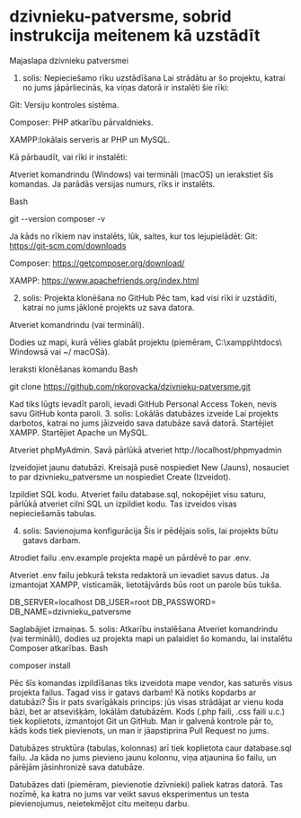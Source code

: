 # dzivnieku-patversme, sobrid instrukcija meitenem kā uzstādīt
Majaslapa dzivnieku patversmei
1. solis: Nepieciešamo rīku uzstādīšana
Lai strādātu ar šo projektu, katrai no jums jāpārliecinās, ka viņas datorā ir instalēti šie rīki:

Git: Versiju kontroles sistēma.

Composer: PHP atkarību pārvaldnieks.

XAMPP:lokālais serveris ar PHP un MySQL.

Kā pārbaudīt, vai rīki ir instalēti:

Atveriet komandrindu (Windows) vai termināli (macOS) un ierakstiet šīs komandas. Ja parādās versijas numurs, rīks ir instalēts.

Bash

git --version
composer -v

Ja kāds no rīkiem nav instalēts, lūk, saites, kur tos lejupielādēt:
Git: https://git-scm.com/downloads

Composer: https://getcomposer.org/download/

XAMPP: https://www.apachefriends.org/index.html

2. solis: Projekta klonēšana no GitHub
Pēc tam, kad visi rīki ir uzstādīti, katrai no jums jāklonē projekts uz sava datora.

Atveriet komandrindu (vai termināli).

Dodies uz mapi, kurā vēlies glabāt projektu (piemēram, C:\xampp\htdocs\ Windowsā vai ~/ macOSā).

Ieraksti klonēšanas komandu
Bash

git clone https://github.com/nkorovacka/dzivnieku-patversme.git


Kad tiks lūgts ievadīt paroli, ievadi GitHub Personal Access Token, nevis savu GitHub konta paroli.
3. solis: Lokālās datubāzes izveide
Lai projekts darbotos, katrai no jums jāizveido sava datubāze savā datorā.
Startējiet XAMPP. Startējiet Apache un MySQL.

Atveriet phpMyAdmin. Savā pārlūkā atveriet http://localhost/phpmyadmin

Izveidojiet jaunu datubāzi. Kreisajā pusē nospiediet New (Jauns), nosauciet to par dzivnieku_patversme un nospiediet Create (Izveidot).

Izpildiet SQL kodu. Atveriet failu database.sql, nokopējiet visu saturu, pārlūkā atveriet cilni SQL un izpildiet kodu. Tas izveidos visas nepieciešamās tabulas.

4. solis: Savienojuma konfigurācija
Šis ir pēdējais solis, lai projekts būtu gatavs darbam.

Atrodiet failu .env.example projekta mapē un pārdēvē to par .env.

Atveriet .env failu jebkurā teksta redaktorā un ievadiet savus datus. Ja izmantojat XAMPP, visticamāk, lietotājvārds būs root un parole būs tukša.

DB_SERVER=localhost
DB_USER=root
DB_PASSWORD=
DB_NAME=dzivnieku_patversme


Saglabājiet izmaiņas.
5. solis: Atkarību instalēšana
Atveriet komandrindu (vai termināli), dodies uz projekta mapi un palaidiet šo komandu, lai instalētu Composer atkarības.
Bash

composer install


Pēc šīs komandas izpildīšanas tiks izveidota mape vendor, kas saturēs visus projekta failus. Tagad viss ir gatavs darbam!
Kā notiks kopdarbs ar datubāzi?
Šis ir pats svarīgākais princips: jūs visas strādājat ar vienu koda bāzi, bet ar atsevišķām, lokālām datubāzēm.
Kods (.php faili, .css faili u.c.) tiek koplietots, izmantojot Git un GitHub. Man ir galvenā kontrole pār to, kāds kods tiek pievienots, un man ir jāapstiprina Pull Request no jums.

Datubāzes struktūra (tabulas, kolonnas) arī tiek koplietota caur database.sql failu. Ja kāda no jums pievieno jaunu kolonnu, viņa atjaunina šo failu, un pārējām jāsinhronizē sava datubāze.

Datubāzes dati (piemēram, pievienotie dzīvnieki) paliek katras datorā. Tas nozīmē, ka katra no jums var veikt savus eksperimentus un testa pievienojumus, neietekmējot citu meiteņu darbu.
